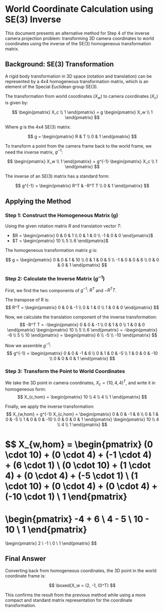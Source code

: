 # World Coordinate Calculation using SE(3) Inverse

This document presents an alternative method for Step 4 of the inverse camera projection problem: transforming 3D camera coordinates to world coordinates using the inverse of the SE(3) homogeneous transformation matrix.

## Background: SE(3) Transformation

A rigid body transformation in 3D space (rotation and translation) can be represented by a 4x4 homogeneous transformation matrix, which is an element of the Special Euclidean group SE(3).

The transformation from world coordinates ($X_w$) to camera coordinates ($X_c$) is given by:

$$
\begin{pmatrix} X_c \\ 1 \end{pmatrix} = g \begin{pmatrix} X_w \\ 1 \end{pmatrix}
$$

Where $g$ is the 4x4 SE(3) matrix:

$$
g = \begin{pmatrix} R & T \\ 0 & 1 \end{pmatrix}
$$

To transform a point from the camera frame back to the world frame, we need the inverse matrix, $g^{-1}$:

$$
\begin{pmatrix} X_w \\ 1 \end{pmatrix} = g^{-1} \begin{pmatrix} X_c \\ 1 \end{pmatrix}
$$

The inverse of an SE(3) matrix has a standard form:

$$
g^{-1} = \begin{pmatrix} R^T & -R^T T \\ 0 & 1 \end{pmatrix}
$$

## Applying the Method

### Step 1: Construct the Homogeneous Matrix (g)

Using the given rotation matrix $R$ and translation vector $T$:

- $R = \begin{pmatrix} 0 & 0 & 1 \\ 0 & 1 & 0 \\ -1 & 0 & 0 \end{pmatrix}$
- $T = \begin{pmatrix} 10 \\ 5 \\ 6 \end{pmatrix}$

The homogeneous transformation matrix $g$ is:

$$
g = \begin{pmatrix}
0 & 0 & 1 & 10 \\
0 & 1 & 0 & 5 \\
-1 & 0 & 0 & 6 \\
0 & 0 & 0 & 1
\end{pmatrix}
$$

### Step 2: Calculate the Inverse Matrix ($g^{-1}$)

First, we find the two components of $g^{-1}$: $R^T$ and $-R^T T$.

The transpose of R is:
$$
R^T = \begin{pmatrix} 0 & 0 & -1 \\ 0 & 1 & 0 \\ 1 & 0 & 0 \end{pmatrix}
$$

Now, we calculate the translation component of the inverse transformation:
$$
-R^T T = -\begin{pmatrix} 0 & 0 & -1 \\ 0 & 1 & 0 \\ 1 & 0 & 0 \end{pmatrix} \begin{pmatrix} 10 \\ 5 \\ 6 \end{pmatrix} = -\begin{pmatrix} -6 \\ 5 \\ 10 \end{pmatrix} = \begin{pmatrix} 6 \\ -5 \\ -10 \end{pmatrix}
$$

Now we assemble $g^{-1}$:
$$
g^{-1} = \begin{pmatrix}
0 & 0 & -1 & 6 \\
0 & 1 & 0 & -5 \\
1 & 0 & 0 & -10 \\
0 & 0 & 0 & 1
\end{pmatrix}
$$

### Step 3: Transform the Point to World Coordinates

We take the 3D point in camera coordinates, $X_c = (10, 4, 4)^T$, and write it in homogeneous form:
$$
X_{c,hom} = \begin{pmatrix} 10 \\ 4 \\ 4 \\ 1 \end{pmatrix}
$$

Finally, we apply the inverse transformation:
$$
X_{w,hom} = g^{-1} X_{c,hom} = \begin{pmatrix}
0 & 0 & -1 & 6 \\
0 & 1 & 0 & -5 \\
1 & 0 & 0 & -10 \\
0 & 0 & 0 & 1
\end{pmatrix}
\begin{pmatrix} 10 \\ 4 \\ 4 \\ 1 \end{pmatrix}
$$

$$
X_{w,hom} = \begin{pmatrix}
(0 \cdot 10) + (0 \cdot 4) + (-1 \cdot 4) + (6 \cdot 1) \\
(0 \cdot 10) + (1 \cdot 4) + (0 \cdot 4) + (-5 \cdot 1) \\
(1 \cdot 10) + (0 \cdot 4) + (0 \cdot 4) + (-10 \cdot 1) \\
1
\end{pmatrix}
=
\begin{pmatrix}
-4 + 6 \\
4 - 5 \\
10 - 10 \\
1
\end{pmatrix}
=
\begin{pmatrix}
2 \\
-1 \\
0 \\
1
\end{pmatrix}
$$

## Final Answer

Converting back from homogeneous coordinates, the 3D point in the world coordinate frame is:

$$
\boxed{X_w = (2, -1, 0)^T}
$$

This confirms the result from the previous method while using a more compact and standard matrix representation for the coordinate transformation.
